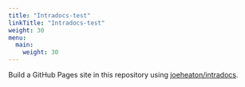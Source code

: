 ```yaml
---
title: "Intradocs-test"
linkTitle: "Intradocs-test"
weight: 30
menu:
  main:
    weight: 30
---
```


Build a GitHub Pages site in this repository using [joeheaton/intradocs](https://github.com/joeheaton/intradocs).
